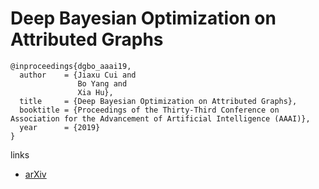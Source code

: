 # Deep Bayesian Optimization on Attributed Graphs

```
@inproceedings{dgbo_aaai19,
  author    = {Jiaxu Cui and
               Bo Yang and
               Xia Hu},
  title     = {Deep Bayesian Optimization on Attributed Graphs},
  booktitle = {Proceedings of the Thirty-Third Conference on Association for the Advancement of Artificial Intelligence (AAAI)},
  year      = {2019}
}
```

links
- [arXiv](https://arxiv.org/abs/1905.13403)
